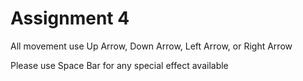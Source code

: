 # Assignment 4

All movement use Up Arrow, Down Arrow, Left Arrow, or Right Arrow

Please use Space Bar for any special effect available
